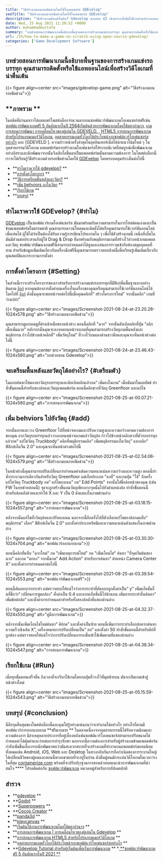 ```yaml
---
title: "วิธีสร้างเกมบนรอยขีดข่วนโดยใช้โอเพนซอร์ส GDEvelop" 
seoTitle: "วิธีสร้างเกมบนรอยขีดข่วนโดยใช้โอเพนซอร์ส GDEvelop" 
description: "วิธีสร้างเกมตั้งแต่เริ่มต้น? Gdevelop นำเสนอ UI เชิงตรรกะที่เต็มไปด้วยส่วนประกอบและพฤติกรรมมากมายเพื่อสร้างวิดีโอเกมสำหรับเว็บเดสก์ท็อป iOS และ Android" 
date: Wed, 25 Aug 2021 11:20:52 +0000
author: muhammadmustafa
summary: "บทช่วยสอนการพัฒนาเกมนี้อธิบายพื้นฐานของการสร้างเกมแข่งรถบรรทุก คุณสามารถติดตั้งหรือใช้แอพออนไลน์เพื่อสร้างวิดีโอเกมที่น่าตื่นเต้น" 
url: /th/how-to-make-a-game-on-scratch-using-open-source-gdevelop/
categories: ['Game Development Software']
---
```


## บทช่วยสอนการพัฒนาเกมนี้อธิบายพื้นฐานของการสร้างเกมแข่งรถบรรทุก คุณสามารถติดตั้งหรือใช้แอพออนไลน์เพื่อสร้างวิดีโอเกมที่น่าตื่นเต้น

{{< figure align=center src="images/gdevelop-game.png" alt="วิธีสร้างเกมบนรอยขีดข่วน">}}


## **ภาพรวม ** 
ในอดีตที่ผ่านมาเราได้เผยแพร่โพสต์บล็อกจำนวนมากบนซอฟต์แวร์พัฒนาเกมโอเพนซอร์สฟรีเช่น [ซอฟต์แวร์พัฒนาเกมฟรี 5 อันดับแรกในปี 2564][1][เริ่มต้นด้วยการพัฒนาเกมโดยใช้มหาอำนาจ][2], [เกม การสอนการพัฒนา การเคลื่อนไหวของผู้เล่นใน GDEVELD. ][3], [HTML5 การสอนการพัฒนาเกมสำหรับโปรแกรมเมอร์วิดีโอเกม][4], [อุตสาหกรรมเกมทั่วโลกใช้ประโยชน์จากซอฟต์แวร์โอเพ่นซอร์สอย่างไร][5] และ [GDEVELD ]. ความก้าวหน้าครั้งล่าสุดในยุคอินเทอร์เน็ตได้นำแนวโน้มใหม่ ๆ ในอุตสาหกรรมวิดีโอเกม แพลตฟอร์มการสร้างเกมโอเพ่นซอร์สให้ระบบนิเวศที่สมบูรณ์เพื่อพัฒนาเกมอย่างอิสระและนักพัฒนาจากนั้นจึงเติบโตขึ้นมาเป็นแพลตฟอร์มนั้นตามความต้องการ ในโพสต์บล็อกนี้เราจะได้เรียนรู้วิธีสร้างเกมด้วยรอยขีดข่วนโดยใช้ [GDEvelop][7] โดยครอบคลุมประเด็นต่อไปนี้
  * **[ทำไมเราควรใช้ gdevelop?][8] ** 
  * **[การตั้งค่าโครงการ][9] ** 
  * **[วิธีการเตรียมพื้นหลังและวัตถุ?][10] ** 
  * **[เพิ่ม behviors ลงในวัตถุ][11] ** 
  * **[เรียกใช้เกม][12] ** 
  * **[บทสรุป][13] ** 

## ทำไมเราควรใช้ GDEvelop?   {#ทำไม}
[GDEvelop][7] เป็นซอฟต์แวร์เกมโอเพ่นซอร์ส มันมาพร้อมกับความสามารถในการโฮสต์ตนเองและเป็นข้ามแพลตฟอร์มในธรรมชาติ คุณสามารถดาวน์โหลดและติดตั้งได้หรือคุณสามารถใช้เวอร์ชันออนไลน์เพื่อเล่นได้ ผู้ใช้ไม่จำเป็นต้องได้รับความรู้การเขียนโปรแกรมใด ๆ เพื่อใช้ตัวสร้างเกมนี้ เหนือสิ่งอื่นใดมันมีส่วนต่อประสานกับผู้ใช้ Drag & Drop ที่มาพร้อมกับพฤติกรรมเกมที่สร้างไว้ล่วงหน้าเทมเพลตและวัตถุ ซอฟต์แวร์พัฒนาเกมฟรีนี้สามารถกำหนดค่าได้สูงและเสนอการรวมเข้ากับห้องสมุดบุคคลที่สาม สำหรับข้อมูลเพิ่มเติมเกี่ยวกับเครื่องมือฟรีนี้คุณสามารถตรวจสอบลิงค์นี้เพื่อเรียนรู้เพิ่มเติมเกี่ยวกับคุณสมบัติและกระบวนการตั้งค่า

## การตั้งค่าโครงการ   {#Setting}
ในส่วนนี้เราจะสร้างโครงการของเราสำหรับการสร้างเกมแข่งรถบรรทุกที่มีฟังก์ชั่นพื้นฐานบางอย่าง ติดตาม [ลิงก์][6] หากคุณต้องการตั้งค่าบนเครื่องในเครื่องของคุณหรือคุณสามารถใช้เวอร์ชันออนไลน์ได้โดยไปที่ [ลิงก์][14]
ดังนั้นคุณจะพบหน้าจอต่อไปนี้เมื่อคุณคลิกที่“ สร้างโครงการใหม่” จากนั้นคลิก“ เกมที่ว่างเปล่า”

{{< figure align=center src="images/Screenshot-2021-08-24-at-23.20.28-1024x578.png" alt="วิธีสร้างเกมบนรอยขีดข่วน">}}

คุณสามารถดูแถบเมนูที่ด้านซ้ายมือของหน้าต่าง ตอนนี้คลิกที่ "ฉาก" จากนั้นดับเบิลคลิกที่ปุ่ม "คลิกเพื่อเพิ่มฉาก" หลังจากนั้นคุณจะลงจอดบนหน้าจอเกมที่คุณสามารถสร้างวัตถุเกมพื้นหลังและพฤติกรรม ก้าวไปข้างหน้าคลิกที่“ เพิ่มวัตถุใหม่” ที่วางไว้บนแผงด้านขวามือและคุณจะเห็นหน้าต่างต่อไปนี้

{{< figure align=center src="images/Screenshot-2021-08-24-at-23.46.43-1024x580.png" alt="บทช่วยสอน Gdevelop">}}


## จะเตรียมพื้นหลังและวัตถุได้อย่างไร?   {#เตรียมตัว}
ในแถบค้นหาให้มองหาวัตถุรถบรรทุกและดับเบิลคลิกแล้วกด“ เพิ่มลงในเกม” เมื่อมันมาในผลลัพธ์ ทำซ้ำขั้นตอนนี้สำหรับสองล้อและวัตถุแพลตฟอร์ม ตอนนี้คลิกขวาที่วัตถุ Greenfloor และแก้ไข

{{< figure align=center src="images/Screenshot-2021-08-25-at-00.07.21-1024x580.png" alt="การสอนการพัฒนาเกม">}}


## เพิ่ม behviors ไปยังวัตถุ   {#add}
จากนั้นลากและวาง Greenfloor ไปที่หน้าจอเกมและปรับความสูงและความกว้างตามความต้องการของคุณ ลากวัตถุรถบรรทุกแล้ววางลงบนหน้าจอเกมแล้ววัตถุล้อ ก้าวไปข้างหน้าคลิกขวาที่ตัวรถบรรทุกแล้วกด“ แก้ไขวัตถุ Truckbody” คลิกที่พฤติกรรมคลิก“ เพิ่มพฤติกรรมลงในวัตถุ” และคลิก“ ฟิสิกส์เอ็นจิ้น 2.0” และคุณจะเห็นหน้าต่างต่อไปนี้

{{< figure align=center src="images/Screenshot-2021-08-25-at-02.54.06-1024x579.png" alt="วิธีสร้างเกมบนรอยขีดข่วน">}}

ในหน้าต่างนี้คุณสามารถปรับเปลี่ยนการกำหนดค่าเช่นความหนาแน่นความกว้างและความสูง ตอนนี้ทำซ้ำกระบวนการเดียวกันสำหรับวัตถุ Greenfloor แต่เก็บประเภท "คงที่" และกดปุ่ม "ใช้" อีกครั้งแก้ไขวัตถุ Truckbody กด“ แก้ไขคะแนน” กด“ Edd Points” จากนั้นใส่ชื่อล้อหน้าของคุณ (เช่น FW ในบทช่วยสอนนี้) จุดจะถูกสร้างขึ้นบนวัตถุเพียงลากจุดนั้นไปยังตำแหน่งล้อ ทำซ้ำขั้นตอนนี้สำหรับล้อหลังด้วยและทำให้ X และ Y เป็น 0 ดังแสดงในภาพด้านล่าง

{{< figure align=center src="images/Screenshot-2021-08-25-at-03.18.15-1024x557.png" alt="การสอนการพัฒนาเกม">}}

หลังจากนั้นแก้ไขทั้งวัตถุล้อและปรับคะแนน นอกจากนี้อีกครั้งไปที่ตัวเลือกแก้ไขของล้อกดแท็บ“ พฤติกรรม” เลือก“ ฟิสิกส์เอ็นจิ้น 2.0” และตั้งค่าประเภทรัศมีและความหนาแน่นดังแสดงในภาพด้านล่าง

{{< figure align=center src="images/Screenshot-2021-08-25-at-03.30.30-1024x704.png" alt="ซอฟต์แวร์ออกแบบเกม">}}

ตอนนี้คลิกที่แท็บ "ฉากใหม่" กด "เพิ่มเหตุการณ์ใหม่" กด "เพิ่มเงื่อนไข" ค้นหา "ที่จุดเริ่มต้นของฉาก" และกด "ตกลง" จากนั้นกด“ Add Action” สำหรับการค้นหา“ ตำแหน่ง Camera Center X” และตั้งค่าการกำหนดค่าต่อไปนี้

{{< figure align=center src="images/Screenshot-2021-08-25-at-03.39.54-1024x553.png" alt="ซอฟต์แวร์พัฒนาเกมฟรี">}}

ตอนนี้คัดลอกการกระทำ แต่ตรวจสอบให้แน่ใจว่าการกระทำที่คัดลอกถูกตั้งค่าเป็น“ y” เพิ่มแอ็คชั่นอื่นที่ชื่อว่า“ เปลี่ยนการซูมกล้อง” ตั้งค่าเป็น 0.4 และลากแอ็คชั่นนี้ไปด้านบน เพิ่มการกระทำอื่นค้นหา“ เพิ่มข้อต่อล้อ” และตั้งค่าการกำหนดค่าสำหรับทั้งสองล้อดังที่แสดงด้านล่าง

{{< figure align=center src="images/Screenshot-2021-08-25-at-04.32.37-1024x550.png" alt="คู่มือการพัฒนาเกม">}}

หลังจากนั้นเพิ่มเงื่อนไขใหม่ค้นหา“ คีย์กด” และตั้งค่าเป็นซ้าย ตอนนี้เพิ่มการกระทำเลือกล้อแรกค้นหาความเร็วเชิงเส้น X”, เครื่องหมายการปรับเปลี่ยนเป็น“ ลบ” และตั้งค่า 50 ทำซ้ำขั้นตอนนี้สำหรับคีย์ที่ถูกต้อง แต่ตรวจสอบให้แน่ใจว่าการปรับเปลี่ยนการลงชื่อเข้าใช้เพิ่มตามที่แสดงด้านล่าง

{{< figure align=center src="images/Screenshot-2021-08-25-at-04.38.34-1024x547.png" alt="การสอนการพัฒนาเกม">}}


## เรียกใช้เกม   {#Run}
เมื่อทุกขั้นตอนเสร็จสิ้น ถึงเวลาที่จะเรียกใช้เกมโดยกดปุ่มที่วางไว้ที่มุมซ้ายบน มันจะเปิดเกมเข้าสู่หน้าต่างใหม่

{{< figure align=center src="images/Screenshot-2021-08-25-at-05.15.59-1024x543.png" alt="วิธีสร้างเกมบนรอยขีดข่วน">}}


## บทสรุป   {#conclusion}
นี่คือจุดสิ้นสุดของโพสต์บล็อกนี้และคุณได้รู้อย่างแน่นอนว่าจะทำเกมได้อย่างไร อย่างไรก็ตามมีซอฟต์แวร์การออกแบบเกม  **ฟรีมากมาย **  ในตลาดเนื่องจากอุตสาหกรรมนี้ได้รับความนิยมและความต้องการ มีสาเหตุหลายประการที่อยู่เบื้องหลังเช่นซอฟต์แวร์โอเพนซอร์สสามารถปรับขนาดได้กำหนดค่าได้คุ้มค่าและง่ายต่อการบำรุงรักษา นอกจากนี้ความต้องการสำหรับผู้สร้างเกมข้ามแพลตฟอร์มกำลังเพิ่มขึ้นเนื่องจากนักพัฒนาพบว่ามันสะดวกสบายที่จะสร้างเกมที่ทำงานบนแพลตฟอร์มยอดนิยมทั้งหมดเช่น Android, iOS, Web และ Desktop ในทางกลับกันการถือกำเนิดของการระบาดใหญ่ได้เปลี่ยนชีวิตของผู้คนและตอนนี้พวกเขาชอบที่จะอยู่ในบ้าน ดังนั้นผู้คนมักจะเล่นวิดีโอเกมในเวลาว่าง
ในที่สุด [containerize.com][15] พร้อมที่จะปรับปรุงฐานการสอนด้วยบทแนะนำการพัฒนาเกมที่น่าสนใจ  ****  โปรดติดต่อกับ [ซอฟต์แวร์พัฒนาเกม][16] หมวดหมู่สำหรับการอัปเดตปกติ

## สำรวจ
  * **[gdevelop][7] ** 
  * **[Godot][17] ** 
  * **[Superpowers][18] ** 
  * **[Cocos Creator][19] ** 
  * **[panda3d][20] ** 
  * **[playcanvas][21] ** 
  * **[เริ่มต้นใช้งานการพัฒนาเกมโดยใช้มหาอำนาจ][2] ** 
  * **[การสอนการพัฒนาเกม | การเคลื่อนไหวของผู้เล่นใน Gdevelop][3] ** 
  * **[การสอนการพัฒนาเกม HTML5 สำหรับโปรแกรมเมอร์วิดีโอเกม][4] ** 
  * **[อุตสาหกรรมเกมทั่วโลกใช้ประโยชน์จากซอฟต์แวร์โอเพ่นซอร์สอย่างไร][5] ** 
  * **[Gdevelop Tutorial สำหรับผู้เริ่มต้นเพื่อเริ่มการพัฒนาเกม][6] ** 
  *[ **ซอฟต์แวร์พัฒนาเกมฟรี 5 อันดับแรกในปี 2021 ** ][1]

  
[1]: https://blog.containerize.com/game-development-software/top-5-free-game-development-software-in-the-year-2021/
[2]: https://blog.containerize.com/game-development-software/superpowers-animation-getting-started-with-game-development/
[3]: https://blog.containerize.com/game-development-software/game-development-tutorial-player-movement-in-gdevelop/
[4]: https://blog.containerize.com/2021/05/19/html5-game-development-tutorial-for-video-game-programmers/
[5]: https://blog.containerize.com/game-development-software/how-global-gaming-market-leveraging-open-source-software/
[6]: https://blog.containerize.com/game-development-software/game-development-tutorial-player-movement-in-gdevelop/
[7]: https://products.containerize.com/game-development-software/gdevelop/
[8]: #why
[9]: #setting
[10]: #prepare
[11]: #add
[12]: #run
[13]: #Conclusion
[14]: https://editor.gdevelop-app.com/
[15]: https://www.containerize.com/
[16]: https://products.containerize.com/game-development-software/
[17]: https://products.containerize.com/game-development-software/godot/
[18]: https://products.containerize.com/game-development-software/superpowers/
[19]: https://products.containerize.com/game-development-software/cocos-creator/
[20]: https://products.containerize.com/game-development-software/panda3d/
[21]: https://products.containerize.com/game-development-software/playcanvas/
